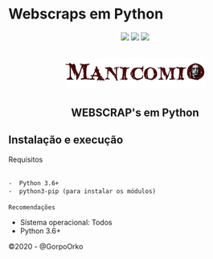 # Webscraps em Python
<h6 align="center">
    <a href="https://t.me/gorpo_bot"><img src="https://img.shields.io/badge/python-blue.svg" /></a>
    <a href="https://t.me/gorpo_bot"><img src="https://img.shields.io/badge/gorpo orko-blue.svg" /></a>
    <a href="https://t.me/gorpo_bot"><img src="https://img.shields.io/badge/webscraps python-blue.svg" /></a>
  </h6>
  
  <h6 align="center">
   <img src="https://raw.githubusercontent.com/gorpo/Manicomio-Boot-Theme/master/manicomio/boot.png" width="55%"></img>
       <h2 align="center">WEBSCRAP's em Python</h2>
  </h6>
 

  


Instalação e execução
---------------------

Requisitos
~~~~~~~~~~

-  Python 3.6+
-  python3-pip (para instalar os módulos)

Recomendações
~~~~~~~~~~~~~

-  Sistema operacional: Todos
-  Python 3.6+


©2020 - @GorpoOrko

